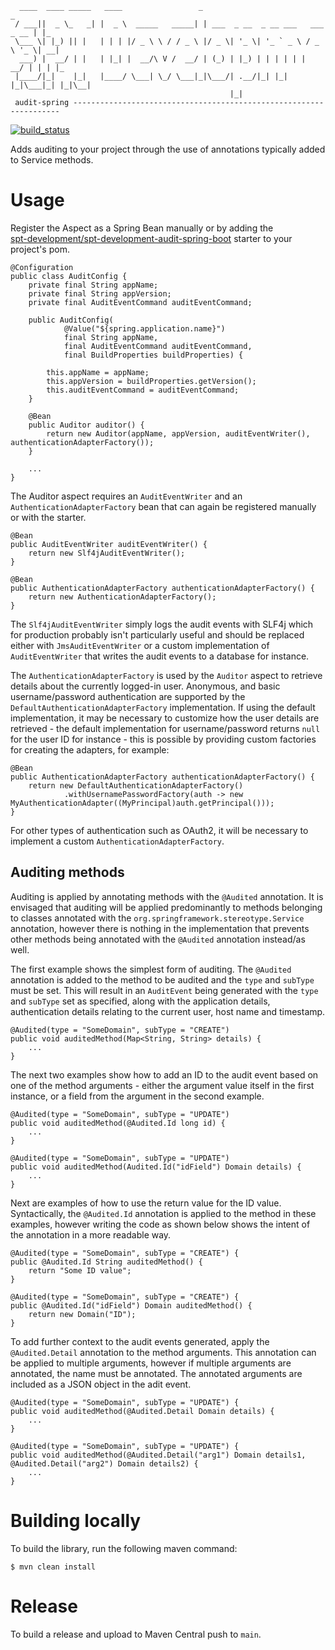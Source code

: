 ````
  ____  ____ _____   ____                 _                                  _   
 / ___||  _ \_   _| |  _ \  _____   _____| | ___  _ __  _ __ ___   ___ _ __ | |_ 
 \___ \| |_) || |   | | | |/ _ \ \ / / _ \ |/ _ \| '_ \| '_ ` _ \ / _ \ '_ \| __|
  ___) |  __/ | |   | |_| |  __/\ V /  __/ | (_) | |_) | | | | | |  __/ | | | |_ 
 |____/|_|    |_|   |____/ \___| \_/ \___|_|\___/| .__/|_| |_| |_|\___|_| |_|\__|
                                                 |_|                                           
 audit-spring -------------------------------------------------------------------
````

[![build_status](https://github.com/spt-development/spt-development-audit-spring/actions/workflows/build.yml/badge.svg)](https://github.com/spt-development/spt-development-audit-spring/actions)

Adds auditing to your project through the use of annotations typically added to Service methods.

Usage
=====

Register the Aspect as a Spring Bean manually or by adding the  
[spt-development/spt-development-audit-spring-boot](https://github.com/spt-development/spt-development-audit-spring-boot)
starter to your project's pom.

    @Configuration
    public class AuditConfig {
        private final String appName;
        private final String appVersion;
        private final AuditEventCommand auditEventCommand;

        public AuditConfig(
                @Value("${spring.application.name}")
                final String appName,
                final AuditEventCommand auditEventCommand,
                final BuildProperties buildProperties) {

            this.appName = appName;
            this.appVersion = buildProperties.getVersion();
            this.auditEventCommand = auditEventCommand;
        }

        @Bean
        public Auditor auditor() {
            return new Auditor(appName, appVersion, auditEventWriter(), authenticationAdapterFactory());
        }

        ...
    }

The Auditor aspect requires an `AuditEventWriter` and an `AuthenticationAdapterFactory` bean that can again be registered
manually or with the starter.

    @Bean
    public AuditEventWriter auditEventWriter() {
        return new Slf4jAuditEventWriter();
    }

    @Bean
    public AuthenticationAdapterFactory authenticationAdapterFactory() {
        return new AuthenticationAdapterFactory();
    }

The `Slf4jAuditEventWriter` simply logs the audit events with SLF4j which for production probably isn't particularly
useful and should be replaced either with `JmsAuditEventWriter` or a custom implementation of `AuditEventWriter` that
writes the audit events to a database for instance.

The `AuthenticationAdapterFactory` is used by the `Auditor` aspect to retrieve details about the currently logged-in
user. Anonymous, and basic username/password authentication are supported by the `DefaultAuthenticationAdapterFactory`
implementation. If using the default implementation, it may be necessary to customize how the user details are 
retrieved - the default implementation for username/password returns `null` for the user ID for instance - this is 
possible by providing custom factories for creating the adapters, for example:

    @Bean
    public AuthenticationAdapterFactory authenticationAdapterFactory() {
        return new DefaultAuthenticationAdapterFactory()
                .withUsernamePasswordFactory(auth -> new MyAuthenticationAdapter((MyPrincipal)auth.getPrincipal()));
    }

For other types of authentication such as OAuth2, it will be necessary to implement a custom 
`AuthenticationAdapterFactory`.

Auditing methods
----------------

Auditing is applied by annotating methods with the `@Audited` annotation. It is envisaged that auditing will be applied
predominantly to methods belonging to classes annotated with the `org.springframework.stereotype.Service`
annotation, however there is nothing in the implementation that prevents other methods being annotated with the
`@Audited` annotation instead/as well.

The first example shows the simplest form of auditing. The `@Audited` annotation is added to the method to be audited 
and the `type` and `subType` must be set. This will result in an `AuditEvent` being generated with the `type` and 
`subType` set as specified, along with the application details, authentication details relating to the current user, 
host name and timestamp.

    @Audited(type = "SomeDomain", subType = "CREATE")
    public void auditedMethod(Map<String, String> details) {
        ...
    }

The next two examples show how to add an ID to the audit event based on one of the method arguments - either the 
argument value itself in the first instance, or a field from the argument in the second example.

    @Audited(type = "SomeDomain", subType = "UPDATE")
    public void auditedMethod(@Audited.Id long id) {
        ...
    }
    
    @Audited(type = "SomeDomain", subType = "UPDATE")
    public void auditedMethod(Audited.Id("idField") Domain details) {
        ...
    }

Next are examples of how to use the return value for the ID value. Syntactically, the `@Audited.Id` annotation is applied
to the method in these examples, however writing the code as shown below shows the intent of the annotation in a more
readable way.

    @Audited(type = "SomeDomain", subType = "CREATE") {
    public @Audited.Id String auditedMethod() {
        return "Some ID value";
    }
    
    @Audited(type = "SomeDomain", subType = "CREATE") {
    public @Audited.Id("idField") Domain auditedMethod() {
        return new Domain("ID");
    }

To add further context to the audit events generated, apply the `@Audited.Detail` annotation to the method arguments.
This annotation can be applied to multiple arguments, however if multiple arguments are annotated, the name must be 
annotated. The annotated arguments are included as a JSON object in the adit event.

    @Audited(type = "SomeDomain", subType = "UPDATE") {
    public void auditedMethod(@Audited.Detail Domain details) {
        ...
    }
    
    @Audited(type = "SomeDomain", subType = "UPDATE") {
    public void auditedMethod(@Audited.Detail("arg1") Domain details1, @Audited.Detail("arg2") Domain details2) {
        ...
    }

Building locally
================

To build the library, run the following maven command:

    $ mvn clean install

Release
=======

To build a release and upload to Maven Central push to `main`.
